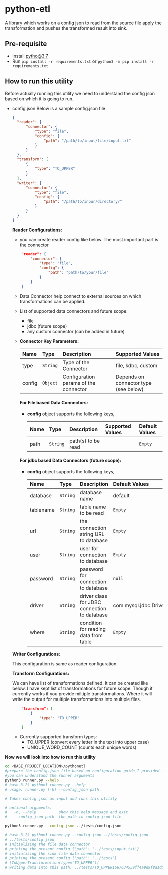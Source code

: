 # python-etl
A library which works on a config json to read from the source file apply the transformation and pushes the transformed result into sink.

## Pre-requisite
- Install pytho@3.7
- Run `pip install -r requirements.txt` or `python3 -m pip install -r requirements.txt`

## How to run this utility
Before actually running this utility we need to understand the config json based on which it is going to run.

- config.json
  Below is a sample config.json file
  ```json
  {
    "reader": {
        "connector": {
            "type": "file",
            "config": {
                "path": "/path/to/input/file/input.txt"
            }
        }
    },
    "transform": [
        {
            "type": "TO_UPPER"
        }
    ],
    "writer": {
        "connector": {
            "type": "file",
            "config": {
                "path": "/path/to/inpur/directory/"
            }
        }
    }
  }
  ```
  **Reader Configurations:**
   - you can create reader config like below. The most important part is the connector
    ```json
        "reader": {
            "connector": {
                "type": "file",
                "config": {
                    "path": "path/to/your/file"
                }
            }
        }
    ```
  - Data Connector help connect to external sources on which transformations can be applied.
  - List of supported data connectors and future scope:
    - file
    - jdbc (future scope)
    - any custom connector (can be added in future)
  - **Connector Key Parameters:**

    | Name    | Type     | Description                            | Supported Values                                 |
    |:--------|:---------|:---------------------------------------|:-------------------------------------------------|
    | type    | `String` | Type of the Connector                  | file, kdbc, custom |
    | config  | `Object` | Configuration params of the connector  | Depends on connector type (see below)            |

    #### For File based Data Connectors:
     - **config** object supports the following keys,

        | Name       | Type     |Description                            | Supported Values | Default Values |
        |:-----------|:---------|:---------------------------------------|:-----------------|:-------------- |
        | path      |`String`   | path(s) to be read | | `Empty` |
    
    #### For jdbc based Data Connectors (future scope):
    - **config** object supports the following keys,

        | Name       | Type     | Description                            | Default Values |
        |:-----------|:---------|:---------------------------------------|:-------------- |
        | database   | `String` | database name                          | default |
        | tablename  | `String` | table name to be read                  | `Empty` |
        | url        | `String` | the connection string URL to database  | `Empty` |
        | user       | `String` | user for connection to database        | `Empty` |
        | password   | `String` | password for connection to database    | `null`  |
        | driver     | `String` | driver class for JDBC connection to database | com.mysql.jdbc.Driver |
        | where      | `String` | condition for reading data from table  | `Empty` |

  **Writer Configurations:**
    
    This configuration is same as reader configuration.

  **Transform Configurations:**
    
    We can have list of transformations defined. It can be created like below. I have kept list of transformations for future scope. Though it currently works if you provide miltiple transformations. Where it will write the output for multiple transformations into multiple files.
    ```json
        "transform": [
            {
                "type": "TO_UPPER"
            }
        ]
    ```
    - Currently supported transform types:
        - TO_UPPER  (convert every letter in the text into upper case)
        - UNIQUE_WORD_COUNT (counts each unique words)

**Now we will look into how to run this utility**
```bash
cd <BASE_PROJECT_LOCATION>/pythonetl
#prepare the config.json file based on configuration guide I provided in the above section
#you can understand the runner arguments
python3 runner.py --help
# bash-3.2$ python3 runner.py --help
# usage: runner.py [-h] --config_json path

# Takes config json as input and runs this utility

# optional arguments:
#   -h, --help          show this help message and exit
#   --config_json path  the path to config json file

python3 runner.py --config_json ../tests/config.json

# bash-3.2$ python3 runner.py --config_json ../tests/config.json 
# ../tests/config.json
# initializing the file data connector
# printing the present config {'path': '../tests/input.txt'}
# initializing the sink file data connector
# printing the present config {'path': '../tests'}
# [ToUpperTransformation(type='TO_UPPER')]
# writing data into this path: ../tests/TO_UPPER1667634559ff4a9d9f8a1d5926cd21d4.txt
```


  


